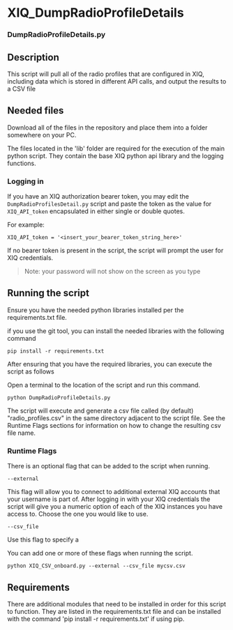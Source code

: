 # XIQ_DumpRadioProfileDetails
### DumpRadioProfileDetails.py
## Description
This script will pull all of the radio profiles that are configured in XIQ, including data which is stored in different API calls, and output the results to a CSV file


## Needed files
Download all of the files in the repository and place them into a folder somewhere on your PC.

The files located in the 'lib' folder are required for the execution of the main python script.  They contain the base XIQ python api library and the logging functions.


### Logging in

If you have an XIQ authorization bearer token, you may edit the `DumpRadioProfilesDetail.py` script and paste the token as the value for `XIQ_API_token` encapsulated in either single or double quotes.

For example:
```commandline
XIQ_API_token = '<insert_your_bearer_token_string_here>'
```

If no bearer token is present in the script, the script will prompt the user for XIQ credentials.
>Note: your password will not show on the screen as you type

## Running the script

Ensure you have the needed python libraries installed per the requirements.txt file.

if you use the git tool, you can install the needed libraries with the following command
```commandline
pip install -r requirements.txt
```

After ensuring that you have the required libraries, you can execute the script as follows

Open a terminal to the location of the script and run this command.
```
python DumpRadioProfileDetails.py
```

The script will execute and generate a csv file called (by default) "radio_profiles.csv" in the same directory adjacent to the script file.  See the Runtime Flags sections for information on how to change the resulting csv file name.

### Runtime Flags
There is an optional flag that can be added to the script when running.
```
--external
```
This flag will allow you to connect to additional external XIQ accounts that your username is part of. After logging in with your XIQ credentials the script will give you a numeric option of each of the XIQ instances you have access to. Choose the one you would like to use.
```
--csv_file
```
Use this flag to specify a 

You can add one or more of these flags when running the script.
```
python XIQ_CSV_onboard.py --external --csv_file mycsv.csv
```
## Requirements
There are additional modules that need to be installed in order for this script to function. They are listed in the requirements.txt file and can be installed with the command 'pip install -r requirements.txt' if using pip.